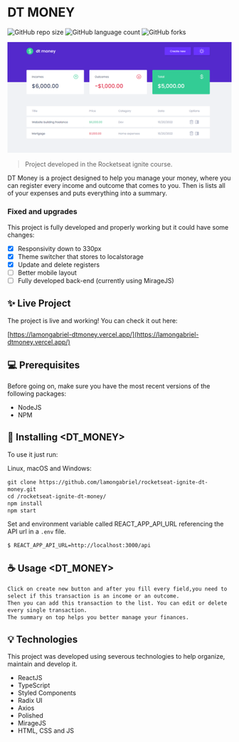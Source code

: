 # DT MONEY

![GitHub repo size](https://img.shields.io/github/repo-size/lamongabriel/rocketseat-ignite-dt-money?style=for-the-badge)
![GitHub language count](https://img.shields.io/github/languages/count/lamongabriel/rocketseat-ignite-dt-money?style=for-the-badge)
![GitHub forks](https://img.shields.io/github/forks/lamongabriel/rocketseat-ignite-dt-money?style=for-the-badge)

<img src="./dtMoney.png" alt="Dtmoney">

> Project developed in the Rocketseat ignite course.

DT Money is a project designed to help you manage your money, where you can register every income and outcome that comes to you. Then is lists all of your expenses and puts everything into a summary.

### Fixed and upgrades

This project is fully developed and properly working but it could have some changes:

- [x] Responsivity down to 330px
- [x] Theme switcher that stores to localstorage
- [x] Update and delete registers
- [ ] Better mobile layout
- [ ] Fully developed back-end (currently using MirageJS)

## ✨ Live Project

The project is live and working! You can check it out here:

[https://lamongabriel-dtmoney.vercel.app/](https://lamongabriel-dtmoney.vercel.app/)

## 💻 Prerequisites

Before going on, make sure you have the most recent versions of the following packages:

- NodeJS
- NPM

## 🚀 Installing <DT_MONEY>

To use it just run:

Linux, macOS and Windows:

```
git clone https://github.com/lamongabriel/rocketseat-ignite-dt-money.git
cd /rocketseat-ignite-dt-money/
npm install
npm start
```

Set and environment variable called REACT_APP_API_URL referencing the API url in a ```.env``` file.

```bash
$ REACT_APP_API_URL=http://localhost:3000/api
```


## ☕ Usage <DT_MONEY>

```
Click on create new button and after you fill every field,you need to select if this transaction is an income or an outcome.
Then you can add this transaction to the list. You can edit or delete every single transaction.
The summary on top helps you better manage your finances.
```

## 💡 Technologies

This project was developed using severous technologies to help organize, maintain and develop it.

- ReactJS
- TypeScript
- Styled Components
- Radix UI
- Axios
- Polished
- MirageJS
- HTML, CSS and JS

